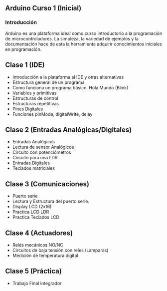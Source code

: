 ## Arduino Curso 1 (Inicial)

### Introducción    

Arduino es una plataforma ideal como curso introductorio a la programación de
microcontroladores. La simpleza, la variedad de ejemplos y la documentación hace
de esta la herramienta adquirir conocimientos iniciales en programación.
<!--
La posibilidad de experimentar diferentes conceptos abstractos de programación,
interactuando con diversos dispositivos físicos, obtener resultados
experimentales visibles, tales como activar un LED, hacer girar un motor,
atender eventos y utilizar sensores diversos.

También es una excelente plataforma para)
-->

## Clase 1 (IDE)
- Introducción a la plataforma al IDE y otras alternativas
- Estructura general de un programa
- Como funciona un programa básico. Hola Mundo (Blink)
- Variables y primitivas
- Estructuras de control
- Estructuras repetitivas
- Pines Digitales
- Funciones pinMode, digitalWrite, delay

## Clase 2 (Entradas Analógicas/Digitales)
- Entradas Analógicas
- Lectura de sensor Analógicos
- Circuito con potenciómetros
- Circuito para una LDR
- Entradas Digitales
- Teclados matriciales

## Clase 3 (Comunicaciones)
- Puerto serie
- Lectura y Estructura del puerto serie.
- Display  LCD (2x16)
- Practica LCD LDR
- Practica Teclados LCD

## Clase 4 (Actuadores)
- Relés mecánicos NO/NC
- Circuitos de baja tensión con reles (Lamparas)
- Medición de temperatura digital

## Clase 5 (Práctica)
- Trabajo Final integrador
